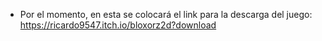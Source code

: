 - Por el momento, en esta se colocará el link para la descarga del juego:
https://ricardo9547.itch.io/bloxorz2d?download
